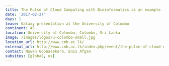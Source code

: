 ```yaml
---
title: The Pulse of Cloud Computing with Bioinformatics as an example
date: '2017-02-27'
days: 1
tease: Galaxy presentation at the University of Columbo
continent: AS
location: University of Colombo, Colombo, Sri Lanka
image: /images/logos/u-colombo-small.jpg
location_url: http://www.cmb.ac.lk/
external_url: http://www.cmb.ac.lk/index.php/event/the-pulse-of-cloud-computing-with-bioinformatics-as-an-example/
contact: Nuwan Goonasekera, Enis Afgan
subsites: [global, us]
---
```

